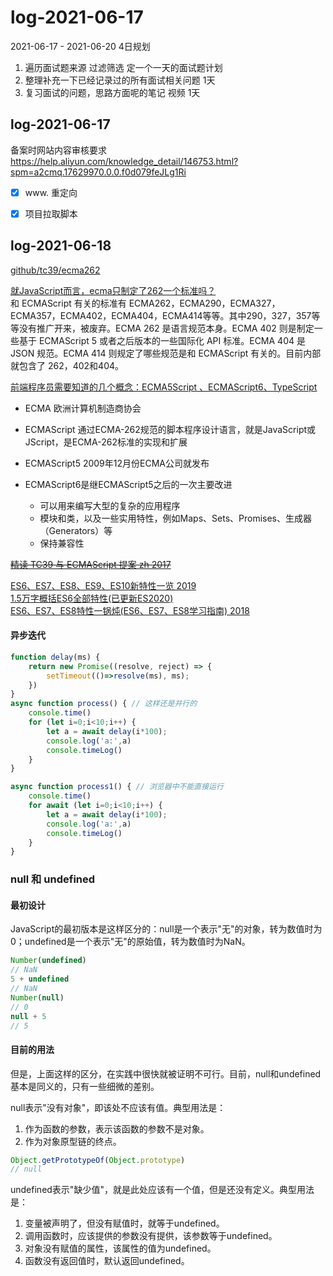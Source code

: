 # log-2021-06-17
2021-06-17 - 2021-06-20 4日规划

1. 遍历面试题来源 过滤筛选 定一个一天的面试题计划
2. 整理补充一下已经记录过的所有面试相关问题 1天
3. 复习面试的问题，思路方面呢的笔记 视频 1天





## log-2021-06-17

备案时网站内容审核要求
https://help.aliyun.com/knowledge_detail/146753.html?spm=a2cmq.17629970.0.0.f0d079feJLg1Ri

- [x] www. 重定向
- [x] 项目拉取脚本


## log-2021-06-18
[github/tc39/ecma262](https://github.com/tc39/ecma262)

[就JavaScript而言，ecma只制定了262一个标准吗？](https://m.imooc.com/wenda/detail/383062)  
和 ECMAScript 有关的标准有 ECMA262，ECMA290，ECMA327，ECMA357，ECMA402，ECMA404，ECMA414等等。其中290，327，357等等没有推广开来，被废弃。ECMA 262 是语言规范本身。ECMA 402 则是制定一些基于 ECMAScript 5 或者之后版本的一些国际化 API 标准。ECMA 404 是 JSON 规范。ECMA 414 则规定了哪些规范是和 ECMAScript 有关的。目前内部就包含了 262，402和404。

[前端程序员需要知道的几个概念：ECMA5Script 、ECMAScript6、TypeScript](https://zhuanlan.zhihu.com/p/79183820)
- ECMA 欧洲计算机制造商协会
- ECMAScript 通过ECMA-262规范的脚本程序设计语言，就是JavaScript或JScript，是ECMA-262标准的实现和扩展

- ECMAScript5 2009年12月份ECMA公司就发布
- ECMAScript6是继ECMAScript5之后的一次主要改进
    - 可以用来编写大型的复杂的应用程序
    - 模块和类，以及一些实用特性，例如Maps、Sets、Promises、生成器（Generators）等
    - 保持兼容性


<s>[精读 TC39 与 ECMAScript 提案 zh 2017](https://zhuanlan.zhihu.com/p/27762556)</s>

[ES6、ES7、ES8、ES9、ES10新特性一览 2019](https://juejin.cn/post/6844903811622912014#heading-24)  
[1.5万字概括ES6全部特性(已更新ES2020)](https://juejin.cn/post/6844903959283367950)  
[ES6、ES7、ES8特性一锅炖(ES6、ES7、ES8学习指南) 2018](https://juejin.cn/post/6844903679976275976)


#### 异步迭代
```js
function delay(ms) {
    return new Promise((resolve, reject) => {
        setTimeout(()=>resolve(ms), ms);
    })
}
async function process() { // 这样还是并行的
    console.time()
    for (let i=0;i<10;i++) {
        let a = await delay(i*100);
        console.log('a:',a)
        console.timeLog()
    }
}

async function process1() { // 浏览器中不能直接运行
    console.time()
    for await (let i=0;i<10;i++) {
        let a = await delay(i*100);
        console.log('a:',a)
        console.timeLog()
    }
}
```


### null 和 undefined
#### 最初设计
JavaScript的最初版本是这样区分的：null是一个表示"无"的对象，转为数值时为0；undefined是一个表示"无"的原始值，转为数值时为NaN。

```js
Number(undefined)
// NaN
5 + undefined
// NaN
Number(null)
// 0
null + 5
// 5
```

#### 目前的用法
但是，上面这样的区分，在实践中很快就被证明不可行。目前，null和undefined基本是同义的，只有一些细微的差别。

null表示"没有对象"，即该处不应该有值。典型用法是：
1. 作为函数的参数，表示该函数的参数不是对象。
2. 作为对象原型链的终点。

```js
Object.getPrototypeOf(Object.prototype)
// null
```
undefined表示"缺少值"，就是此处应该有一个值，但是还没有定义。典型用法是：

1. 变量被声明了，但没有赋值时，就等于undefined。
2. 调用函数时，应该提供的参数没有提供，该参数等于undefined。
3. 对象没有赋值的属性，该属性的值为undefined。
4. 函数没有返回值时，默认返回undefined。




